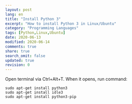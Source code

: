 ```yaml
---
layout: post
lang: en
title: "Install Python 3"
excerpt: "How to install Python 3 in Linux/Ubuntu"
category: "Programming Languages"
tags: [Python,Linux,Ubuntu]
date: 2020-06-13
modified: 2020-06-14
comments: true
share: true
search_omit: false
updated: true
revision: 0
---
```


Open terminal via Ctrl+Alt+T. When it opens, run command:
```
sudo apt-get install python3
sudo apt-get install idle3
sudo apt-get install python3-pip
```